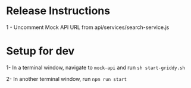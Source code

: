 # Release Instructions 
1 - Uncomment Mock API URL from api/services/search-service.js

# Setup for dev 
1- In a terminal window, navigate to `mock-api` and run `sh start-griddy.sh`

2- In another terminal window, run `npm run start`
